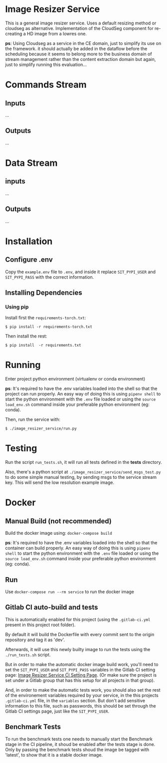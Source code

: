 # Image Resizer Service
This is a general image resizer service. Uses a default resizing method or cloudseg as alternative.
Implementation of the CloudSeg component for re-creating a HD image from a lowres one.

**ps**: Using Cloudseg as a service in the CE domain, just to simplify its use on the framework.
it should actually be added in the dataflow before the scheduling because
it seems to belong more to the business domain of stream management rather than the content extraction domain
but again, just to simplify running this evaluation...

# Commands Stream
## Inputs
...

## Outputs
...

# Data Stream
## inputs
...

## Outputs
...

# Installation

## Configure .env
Copy the `example.env` file to `.env`, and inside it replace `SIT_PYPI_USER` and `SIT_PYPI_PASS` with the correct information.

## Installing Dependencies

### Using pip
Install first the `requirements-torch.txt`:
```
$ pip install -r requirements-torch.txt
```

Then install the rest:
```
$ pip install  -r requirements.txt
```

# Running
Enter project python environment (virtualenv or conda environment)

**ps**: It's required to have the .env variables loaded into the shell so that the project can run properly. An easy way of doing this is using `pipenv shell` to start the python environment with the `.env` file loaded or using the `source load_env.sh` command inside your preferable python environment (eg: conda).

Then, run the service with:
```
$ ./image_resizer_service/run.py
```

# Testing
Run the script `run_tests.sh`, it will run all tests defined in the **tests** directory.

Also, there's a python script at `./image_resizer_service/send_msgs_test.py` to do some simple manual testing, by sending msgs to the service stream key. This will send the low resolution example image.


# Docker
## Manual Build (not recommended)
Build the docker image using: `docker-compose build`

**ps**: It's required to have the .env variables loaded into the shell so that the container can build properly. An easy way of doing this is using `pipenv shell` to start the python environment with the `.env` file loaded or using the `source load_env.sh` command inside your preferable python environment (eg: conda).

## Run
Use `docker-compose run --rm service` to run the docker image


## Gitlab CI auto-build and tests

This is automatically enabled for this project (using the `.gitlab-ci.yml` present in this project root folder).

By default it will build the Dockerfile with every commit sent to the origin repository and tag it as 'dev'.

Afterwards, it will use this newly builty image to run the tests using the `./run_tests.sh` script.

But in order to make the automatic docker image build work, you'll need to set the `SIT_PYPI_USER` and `SIT_PYPI_PASS` variables in the Gitlab CI setting page: [Image Resizer Service CI Setting Page](https://gitlab.insight-centre.org/sit/mps/image-resizer-service/settings/ci_cd). (Or make sure the project is set under a Gitlab group that has this setup for all projects in that group).

And, in order to make the automatic tests work, you should also set the rest of the environement variables required by your service, in the this projects `.gitlab-ci.yml` file, in the `variables` section. But don't add sensitive information to this file, such as passwords, this should be set through the Gitlab CI settings page, just like the `SIT_PYPI_USER`.

## Benchmark Tests
To run the benchmark tests one needs to manually start the Benchmark stage in the CI pipeline, it shoud be enabled after the tests stage is done. Only by passing the benchmark tests shoud the image be tagged with 'latest', to show that it is a stable docker image.